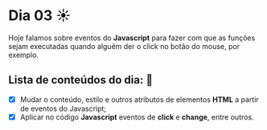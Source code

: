 # Dia 03 ☀️

Hoje falamos sobre eventos do **Javascript** para fazer com que as funções sejam executadas quando alguém der o click no botão do mouse, por exemplo.

## Lista de conteúdos do dia: 📓

- [x] Mudar o conteúdo, estilo e outros atributos de elementos **HTML** a partir de eventos do Javascript;
- [x] Aplicar no código **Javascript** eventos de **click** e **change**, entre outros.

